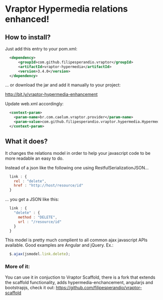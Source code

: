 # Vraptor Hypermedia relations enhanced!

## How to install?
Just add this entry to your pom.xml:
```xml
  <dependency>
      <groupId>com.github.filipesperandio.vraptor</groupId>
      <artifactId>vraptor-hypermedia</artifactId>
      <version>3.4.0</version>
  </dependency>
```

... or download the jar and add it manually to your project:

  http://bit.ly/vraptor-hypermedia-enhancement


Update web.xml accordingly:
```xml
  <context-param>
    <param-name>br.com.caelum.vraptor.provider</param-name>
    <param-value>com.github.filipesperandio.vraptor.hypermedia.HypermediaProvider</param-value>
  </context-param>
```

## What it does?

It changes the relations model in order to help your javascript code to be more readable an easy to do.

Instead of a json like the following one using RestfulSerializationJSON...

```javascript
  link : {
    rel : "delete",
    href : "http://host/resource/id"
  }
```

... you get a JSON like this:

```javascript
  link : {
    "delete" : {
      method : "DELETE",
      url : "/resource/id"
    }
  }
```

This model is pretty much complient to all common ajax javascript APIs available. Good examples are Angular and jQuery.
Ex.:
```javascript
  $.ajax(jsmodel.link.delete);
```


### More of it:
You can use it in conjuction to Vraptor Scaffold, there is a fork that extends the scaffold functionality, adds
hypermedia-enchancement, angularjs and bootstrapjs, check it out:
https://github.com/filipesperandio/vraptor-scaffold


